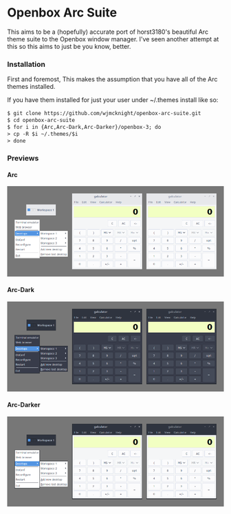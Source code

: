 # Openbox Arc Suite

This aims to be a (hopefully) accurate port of horst3180's beautiful Arc
theme suite to the Openbox window manager. I've seen another attempt at this
so this aims to just be you know, better.

### Installation

First and foremost, This makes the assumption that you have all of the Arc
themes installed.

If you have them installed for just your user under ~/.themes install like so:

    $ git clone https://github.com/wjmcknight/openbox-arc-suite.git
    $ cd openbox-arc-suite
    $ for i in {Arc,Arc-Dark,Arc-Darker}/openbox-3; do
    > cp -R $i ~/.themes/$i
    > done

### Previews
#### Arc
![](https://raw.githubusercontent.com/wjmcknight/openbox-arc-suite/master/Previews/arc.png)

#### Arc-Dark
![](https://raw.githubusercontent.com/wjmcknight/openbox-arc-suite/master/Previews/arc-dark.png)

#### Arc-Darker
![](https://raw.githubusercontent.com/wjmcknight/openbox-arc-suite/master/Previews/arc-darker.png)
